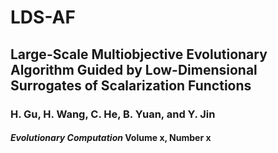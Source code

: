 # LDS-AF
## Large-Scale Multiobjective Evolutionary Algorithm Guided by Low-Dimensional Surrogates of Scalarization Functions
### H. Gu, H. Wang, C. He, B. Yuan, and Y. Jin
#### *Evolutionary Computation* Volume x, Number x
